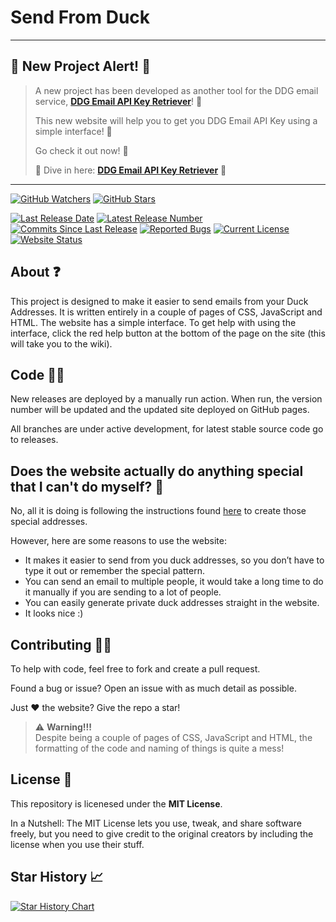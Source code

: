 # Send From Duck

---
## 🚨 **New Project Alert!** 🚨
> A new project has been developed as another tool for the DDG email service, **[DDG Email API Key Retriever](https://github.com/Hamster45105/ddgemail-token)**! 🎉
>
> This new website will help you to get you DDG Email API Key using a simple interface! 🚀
>
> Go check it out now! 📢
>
> 🔗 Dive in here: **[DDG Email API Key Retriever](https://github.com/Hamster45105/ddgemail-token)** 🔗
---

[![GitHub Watchers](https://img.shields.io/github/watchers/Hamster45105/DuckAddressSend?style=social)](https://github.com/Hamster45105/DuckAddressSend/watchers)
[![GitHub Stars](https://img.shields.io/github/stars/Hamster45105/DuckAddressSend?style=social)](https://github.com/Hamster45105/DuckAddressSend/stargazers)

[![Last Release Date](https://img.shields.io/github/release-date/Hamster45105/DuckAddressSend?label=Last%20Release&style=flat)](https://github.com/Hamster45105/DuckAddressSend/releases/latest)
[![Latest Release Number](https://img.shields.io/github/v/release/Hamster45105/DuckAddressSend?label=Latest%20Release&style=flat)](https://github.com/Hamster45105/DuckAddressSend/releases/latest)
[![Commits Since Last Release](https://img.shields.io/github/commits-since/Hamster45105/DuckAddressSend/latest/main?label=Commits%20Since%20Last%20Release&style=flat)]()
[![Reported Bugs](https://img.shields.io/github/issues/Hamster45105/DuckAddressSend/bug?label=Reported%20Bugs&style=flat&color=cc4453)](https://github.com/Hamster45105/DuckAddressSend/issues?q=is%3Aopen+is%3Aissue+label%3Abug)
[![Current License](https://img.shields.io/github/license/Hamster45105/DuckAddressSend?label=License&style=flat)](https://github.com/Hamster45105/DuckAddressSend/blob/main/LICENSE)
[![Website Status](https://img.shields.io/website?up_message=Online&down_message=Offline&down_color=red&url=https%3A%2F%2Fhamster45105.github.io%2FDuckAddressSend%2F)](https://www.githubstatus.com/)

## About ❓
This project is designed to make it easier to send emails from your Duck Addresses. It is written entirely in a couple of pages of CSS, JavaScript and HTML. The website has a simple interface. To get help with using the interface, click the red help button at the bottom of the page on the site (this will take you to the wiki).

## Code 👨‍💻
New releases are deployed by a manually run action. When run, the version number will be updated and the updated site deployed on GitHub pages.

All branches are under active development, for latest stable source code go to releases.

## Does the website actually do anything special that I can't do myself? 🤔
No, all it is doing is following the instructions found [here](https://duckduckgo.com/duckduckgo-help-pages/email-protection/duck-addresses/how-do-i-compose-a-new-email/) to create those special addresses.

However, here are some reasons to use the website:

* It makes it easier to send from you duck addresses, so you don’t have to type it out or remember the special pattern.
* You can send an email to multiple people, it would take a long time to do it manually if you are sending to a lot of people.
* You can easily generate private duck addresses straight in the website.
* It looks nice :)

## Contributing 🙋‍♀️
To help with code, feel free to fork and create a pull request.

Found a bug or issue? Open an issue with as much detail as possible.

Just ❤️ the website? Give the repo a star!

> :warning: **Warning!!!** <br>
Despite being a couple of pages of CSS, JavaScript and HTML, the formatting of the code and naming of things is quite a mess!

## License 📜
This repository is licenesed under the **MIT License**.

In a Nutshell: The MIT License lets you use, tweak, and share software freely, but you need to give credit to the original creators by including the license when you use their stuff.

## Star History 📈

[![Star History Chart](https://api.star-history.com/svg?repos=Hamster45105/DuckAddressSend&type=Date)](https://star-history.com/)
